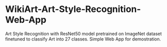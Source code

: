 # WikiArt-Art-Style-Recognition-Web-App
Art Style Recognition with ResNet50 model pretrained on ImageNet dataset finetuned to classify Art into 27 classes. Simple Web App for demostration.
